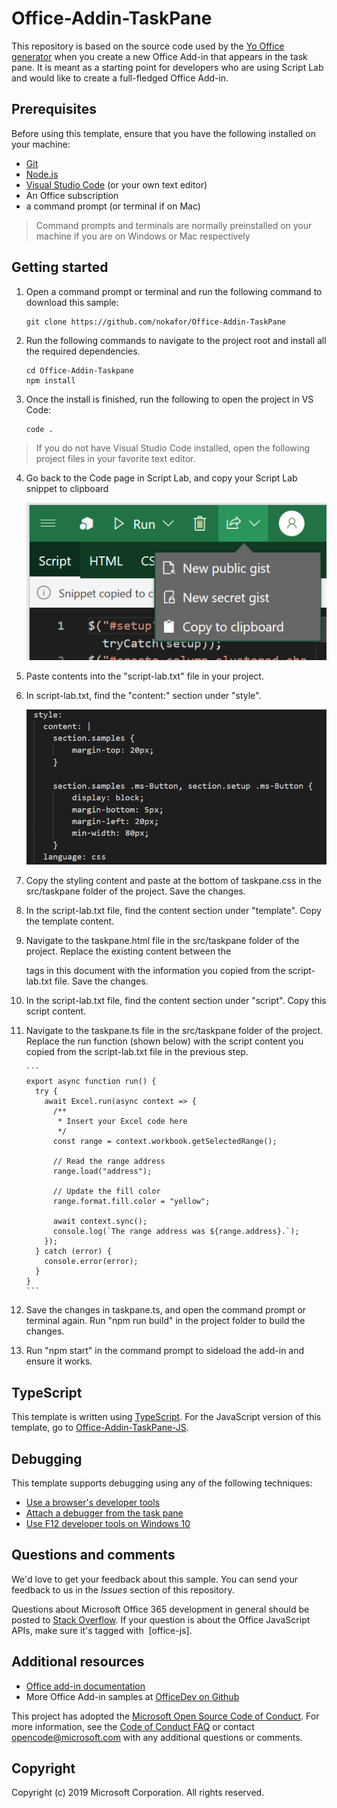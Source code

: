 # Office-Addin-TaskPane

This repository is based on the source code used by the [Yo Office generator](https://github.com/OfficeDev/generator-office) when you create a new Office Add-in that appears in the task pane. It is meant as a starting point for developers who are using Script Lab and would like to create a full-fledged Office Add-in.

## Prerequisites

Before using this template, ensure that you have the following installed on your machine:
- [Git](https://git-scm.com/book/en/v2/Getting-Started-Installing-Git)
- [Node.js](https://nodejs.org/en/)
- [Visual Studio Code](https://code.visualstudio.com/download) (or your own text editor)
- An Office subscription
- a command prompt (or terminal if on Mac)

> Command prompts and terminals are normally preinstalled on your machine if you are on Windows or Mac respectively


## Getting started

1. Open a command prompt or terminal and run the following command to download this sample: 

    ```
    git clone https://github.com/nokafor/Office-Addin-TaskPane
    ```

2. Run the following commands to navigate to the project root and install all the required dependencies.

    ```
    cd Office-Addin-Taskpane
    npm install
    ```

3. Once the install is finished, run the following to open the project in VS Code:

    ```
    code .
    ```

> If you do not have Visual Studio Code installed, open the following project files in your favorite text editor.


4. Go back to the Code page in Script Lab, and copy your Script Lab snippet to clipboard

    ![script lab screenshot](assets/scriptlabcopy.png)
  
  
5. Paste contents into the "script-lab.txt" file in your project.

6. In script-lab.txt, find the "content:" section under "style". 

    ![screenshot of content section from Script Lab](assets/scriptlabcontent.png)

7. Copy the styling content and paste at the bottom of taskpane.css in the src/taskpane folder of the project. Save the changes.

8. In the script-lab.txt file, find the content section under "template". Copy the template content.

9. Navigate to the taskpane.html file in the src/taskpane folder of the project. Replace the existing content between the <main></main> tags in this document with the information you copied from the script-lab.txt file. Save the changes.

10. In the script-lab.txt file, find the content section under "script". Copy this script content.

11. Navigate to the taskpane.ts file in the src/taskpane folder of the project. Replace the run function (shown below) with the script content you copied from the script-lab.txt file in the previous step.

        ```
        export async function run() {
          try {
            await Excel.run(async context => {
              /**
               * Insert your Excel code here
               */
              const range = context.workbook.getSelectedRange();

              // Read the range address
              range.load("address");

              // Update the fill color
              range.format.fill.color = "yellow";

              await context.sync();
              console.log(`The range address was ${range.address}.`);
            });
          } catch (error) {
            console.error(error);
          }
        }
        ```

12. Save the changes in taskpane.ts, and open the command prompt or terminal again. Run "npm run build" in the project folder to build the changes.

13. Run "npm start" in the command prompt to sideload the add-in and ensure it works.



## TypeScript

This template is written using [TypeScript](http://www.typescriptlang.org/). For the JavaScript version of this template, go to [Office-Addin-TaskPane-JS](https://github.com/OfficeDev/Office-Addin-TaskPane-JS).



## Debugging

This template supports debugging using any of the following techniques:

- [Use a browser's developer tools](https://docs.microsoft.com/office/dev/add-ins/testing/debug-add-ins-in-office-online)
- [Attach a debugger from the task pane](https://docs.microsoft.com/office/dev/add-ins/testing/attach-debugger-from-task-pane)
- [Use F12 developer tools on Windows 10](https://docs.microsoft.com/office/dev/add-ins/testing/debug-add-ins-using-f12-developer-tools-on-windows-10)

## Questions and comments

We'd love to get your feedback about this sample. You can send your feedback to us in the *Issues* section of this repository.

Questions about Microsoft Office 365 development in general should be posted to [Stack Overflow](http://stackoverflow.com/questions/tagged/office-js+API).  If your question is about the Office JavaScript APIs, make sure it's tagged with  [office-js].

## Additional resources

* [Office add-in documentation](https://docs.microsoft.com/office/dev/add-ins/overview/office-add-ins)
* More Office Add-in samples at [OfficeDev on Github](https://github.com/officedev)

This project has adopted the [Microsoft Open Source Code of Conduct](https://opensource.microsoft.com/codeofconduct/). For more information, see the [Code of Conduct FAQ](https://opensource.microsoft.com/codeofconduct/faq/) or contact [opencode@microsoft.com](mailto:opencode@microsoft.com) with any additional questions or comments.

## Copyright

Copyright (c) 2019 Microsoft Corporation. All rights reserved.
